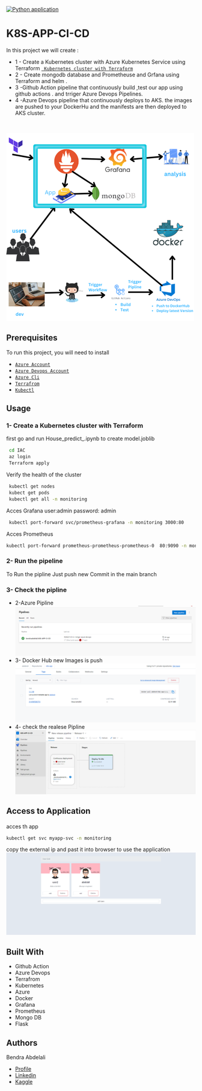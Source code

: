 [![Python application](https://github.com/bendraabdelali/K8S-APP-CI-CD/actions/workflows/python-app.yml/badge.svg)](https://github.com/bendraabdelali/K8S-APP-CI-CD/actions/workflows/python-app.yml)
# K8S-APP-CI-CD 

In this project we will create :
- 1 - Create a Kubernetes cluster with Azure Kubernetes Service using Terraform
[` Kubernetes cluster with Terraform`](https://github.com/bendraabdelali/K8s-CI-Cd-Azure-Devops-Terraform-#1--create-a-kubernetes-cluster-with-terraform)
- 2 - Create mongodb database and Prometheuse and Grfana using Terraform and helm .  
- 3 -Github Action pipeline that continuously build ,test  our app using  github actions . and trriger  Azure Devops  Pipelines.
- 4 -Azure Devops pipeline that continuously  deploys to  AKS.  the images are pushed to your DockerHu  and the manifests are then deployed to  AKS cluster.
<br>

![image](./images/image.png.png)


##  Prerequisites

To run this project, you will need to install 

- [`Azure Account`](https://azure.microsoft.com/en-us/free/?WT.mc_id=A261C142F) 
- [`Azure Devops Account`](https://azure.microsoft.com/en-us/products/devops/)
- [`Azure Cli`](https://learn.microsoft.com/en-us/cli/azure/install-azure-cli)
- [`Terrafrom`](https://developer.hashicorp.com/terraform/tutorials/aws-get-started/install-cli)
- [`Kubectl`](https://kubernetes.io/docs/tasks/tools/)

## Usage
### 1- Create a Kubernetes cluster with Terraform 
first go and run House_predict_.ipynb to create model.joblib 
 ```bash
  cd IAC
  az login
  Terraform apply 
```
Verify the health of the cluster
 ```bash
  kubectl get nodes
  kubect get pods 
  kubectl get all -n monitoring
```
Acces Grafana user:admin password: admin
 ```bash
  kubectl port-forward svc/prometheus-grafana -n monitoring 3000:80
```

Acces Prometheus
 ```bash
 kubectl port-forward prometheus-prometheus-prometheus-0  80:9090 -n monitoring
```
### 2- Run  the pipeline
To Run the pipline Just push new Commit in the main branch 
### 3- Check the pipline 
- 2-Azure Pipline 
 ![AzurePipline](./images/check_Azure_Pipline.png)
- 3- Docker Hub new Images is push 
 ![AzurePipline](./images/check_Docker-Hub.png)
- 4- check the realese Pipline
 ![AzurePipline](./images/check_realese.png)

## Access to Application 
#### 
acces th app 
 ```bash
 kubectl get svc myapp-svc -n monitoring 
```
copy the  external ip and past it into browser  to use the application
![app](./images/app.png)

## Built With
- Github Action
- Azure Devops
- Terrafrom
- Kubernetes
- Azure
- Docker
- Grafana
- Prometheus
- Mongo DB
- Flask


## Authors
Bendra Abdelali
- [Profile](https://github.com/bendraabdelali)
- [Linkedin](https://www.linkedin.com/in/abdelali-bendra-934755182/)
- [Kaggle](https://www.kaggle.com/bendraabdelali)
